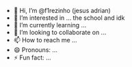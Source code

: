 - 👋 Hi, I’m @f1rezinho (jesus adrian)
- 👀 I’m interested in ... the school and idk
- 🌱 I’m currently learning ...
- 💞️ I’m looking to collaborate on ...
- 📫 How to reach me ...
- 😄 Pronouns: ...
- ⚡ Fun fact: ...

<!---
f1rezinho/f1rezinho is a ✨ special ✨ repository because its `README.md` (this file) appears on your GitHub profile.
You can click the Preview link to take a look at your changes.
--->
